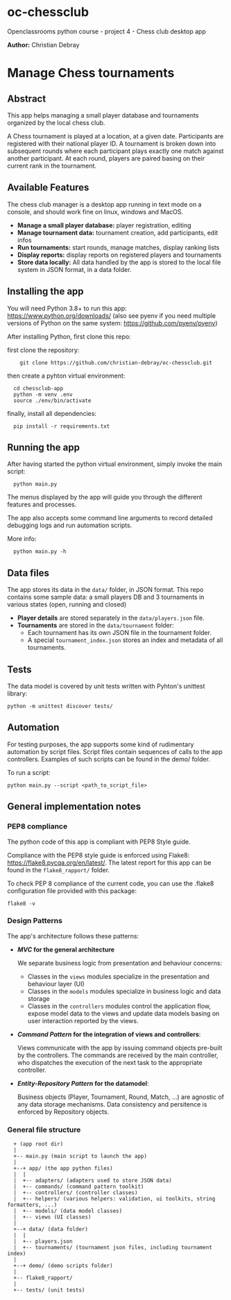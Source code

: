 # oc-chessclub
Openclassrooms python course - project 4 - Chess club desktop app

**Author:** Christian Debray

Manage Chess tournaments
========================

## Abstract
This app helps managing a small player database and tournaments organized
by the local chess club.

A Chess tournament is played at a location, at a given date.
Participants are registered with their national player ID.
A tournament is broken down into subsequent rounds where each participant plays exactly one match against
another participant. At each round, players are paired basing on their current rank in the tournament.

## Available Features

 The chess club manager is a desktop app running in text mode on a console, and should work fine on linux,
 windows and MacOS.

  - **Manage a small player database:** player registration, editing
  - **Manage tournament data:** tournament creation, add participants, edit infos
  - **Run tournaments:** start rounds, manage matches, display ranking lists
  - **Display reports:** display reports on registered players and tournaments
  - **Store data locally:** All data handled by the app is stored to the local file system in JSON format, in a data folder.

## Installing the app

You will need Python 3.8+ to run this app: https://www.python.org/downloads/
(also see pyenv if you need multiple versions of Python on the same system: https://github.com/pyenv/pyenv)

After installing Python, first clone this repo:


first clone the repository:
```
    git clone https://github.com/christian-debray/oc-chessclub.git
```

then create a pyhton virtual environment:
```
  cd chessclub-app
  python -m venv .env
  source ./env/bin/activate
```

finally, install all dependencies:
```
  pip install -r requirements.txt
```

## Running the app

After having started the python virtual environment, simply invoke the main script:

```
  python main.py
```

The menus displayed by the app will guide you through the different features and processes.

The app also accepts some command line arguments to record detailed debugging logs and run automation scripts.

More info:

```
  python main.py -h
```

## Data files

The app stores its data in the `data/` folder, in JSON format. This repo contains some sample data:
a small players DB and 3 tournaments in various states (open, running and closed)

  - **Player details** are stored separately in the `data/players.json` file.
  - **Tournaments** are stored in the `data/tournament` folder:
     - Each tournament has its own JSON file in the tournament folder.
     - A special `tournament_index.json` stores an index and metadata of all tournaments.

## Tests

The data model is covered by unit tests written with Pyhton's unittest library:

```
python -m unittest discover tests/
```

## Automation
For testing purposes, the app supports some kind of rudimentary automation by script files.
Script files contain sequences of calls to the app controllers.
Examples of such scripts can be found in the demo/ folder.

To run a script:

```
python main.py --script <path_to_script_file>
```

## General implementation notes

### PEP8 compliance
The python code of this app is compliant with PEP8 Style guide.

Compliance with the PEP8 style guide is enforced using Flake8: https://flake8.pycqa.org/en/latest/.
The latest report for this app can be found in the `flake8_rapport/` folder.

To check PEP 8 compliance of the current code, you can use the .flake8 configuration file
provided with this package:

```
flake8 -v
```


 ### Design Patterns

 The app's architecture follows these patterns:

  - ***MVC* for the general architecture**

    We separate business logic from presentation and behaviour concerns:
      - Classes in the `views` modules specialize in the presentation and behaviour layer (UI)
      - Classes in the `models` modules specialize in business logic and data storage
      - Classes in the `controllers` modules control the application flow, expose model data
      to the views and update data models basing on user interaction reported by the views.

  - ***Command Pattern* for the integration of views and controllers**:

    Views communicate with the app by issuing command objects pre-built by the controllers.
    The commands are received by the main controller, who dispatches the execution of the next
    task to the appropriate controller.

  - ***Entity-Repository Pattern* for the datamodel**:

     Business objects (Player, Tournament, Round, Match, ...) are agnostic of any data storage mechanisms.
     Data consistency and persitence is enforced by Repository objects.

### General file structure
```
  + (app root dir)
  |
  +-- main.py (main script to launch the app)
  |
  +--+ app/ (the app python files)
  |  |
  |  +-- adapters/ (adapters used to store JSON data)
  |  +-- commands/ (command pattern toolkit)
  |  +-- controllers/ (controller classes)
  |  +-- helpers/ (various helpers: validation, ui toolkits, string formatters, ...)
  |  +-- models/ (data model classes)
  |  +-- views (UI classes)
  |
  +--+ data/ (data folder)
  |  |
  |  +-- players.json
  |  +-- tournaments/ (tournament json files, including tournament index)
  |   
  +--+ demo/ (demo scripts folder)
  |
  +-- flake8_rapport/
  |
  +-- tests/ (unit tests)
```